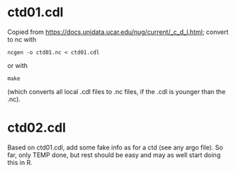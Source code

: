 # ctd01.cdl

Copied from https://docs.unidata.ucar.edu/nug/current/_c_d_l.html; convert to nc
with

    ncgen -o ctd01.nc < ctd01.cdl

or with

    make

(which converts all local .cdl files to .nc files, if the .cdl is younger than
the .nc).

# ctd02.cdl

Based on ctd01.cdl, add some fake info as for a ctd (see any argo file).  So far,
only TEMP done, but rest should be easy and may as well start doing this in R.


